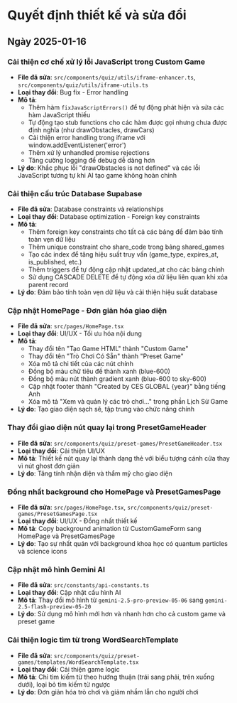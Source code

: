 
# Quyết định thiết kế và sửa đổi

## Ngày 2025-01-16

### Cải thiện cơ chế xử lý lỗi JavaScript trong Custom Game
- **File đã sửa**: `src/components/quiz/utils/iframe-enhancer.ts`, `src/components/quiz/utils/iframe-utils.ts`
- **Loại thay đổi**: Bug fix - Error handling
- **Mô tả**: 
  - Thêm hàm `fixJavaScriptErrors()` để tự động phát hiện và sửa các hàm JavaScript thiếu
  - Tự động tạo stub functions cho các hàm được gọi nhưng chưa được định nghĩa (như drawObstacles, drawCars)
  - Cải thiện error handling trong iframe với window.addEventListener('error')
  - Thêm xử lý unhandled promise rejections
  - Tăng cường logging để debug dễ dàng hơn
- **Lý do**: Khắc phục lỗi "drawObstacles is not defined" và các lỗi JavaScript tương tự khi AI tạo game không hoàn chỉnh

### Cải thiện cấu trúc Database Supabase
- **File đã sửa**: Database constraints và relationships
- **Loại thay đổi**: Database optimization - Foreign key constraints
- **Mô tả**: 
  - Thêm foreign key constraints cho tất cả các bảng để đảm bảo tính toàn vẹn dữ liệu
  - Thêm unique constraint cho share_code trong bảng shared_games
  - Tạo các index để tăng hiệu suất truy vấn (game_type, expires_at, is_published, etc.)
  - Thêm triggers để tự động cập nhật updated_at cho các bảng chính
  - Sử dụng CASCADE DELETE để tự động xóa dữ liệu liên quan khi xóa parent record
- **Lý do**: Đảm bảo tính toàn vẹn dữ liệu và cải thiện hiệu suất database

### Cập nhật HomePage - Đơn giản hóa giao diện
- **File đã sửa**: `src/pages/HomePage.tsx`
- **Loại thay đổi**: UI/UX - Tối ưu hóa nội dung
- **Mô tả**: 
  - Thay đổi tên "Tạo Game HTML" thành "Custom Game"
  - Thay đổi tên "Trò Chơi Có Sẵn" thành "Preset Game"
  - Xóa mô tả chi tiết của các nút chính
  - Đồng bộ màu chữ tiêu đề thành xanh (blue-600)
  - Đồng bộ màu nút thành gradient xanh (blue-600 to sky-600)
  - Cập nhật footer thành "Created by CES GLOBAL {year}" bằng tiếng Anh
  - Xóa mô tả "Xem và quản lý các trò chơi..." trong phần Lịch Sử Game
- **Lý do**: Tạo giao diện sạch sẽ, tập trung vào chức năng chính

### Thay đổi giao diện nút quay lại trong PresetGameHeader
- **File đã sửa**: `src/components/quiz/preset-games/PresetGameHeader.tsx`
- **Loại thay đổi**: Cải thiện UI/UX
- **Mô tả**: Thiết kế nút quay lại thành dạng thẻ với biểu tượng cánh cửa thay vì nút ghost đơn giản
- **Lý do**: Tăng tính nhận diện và thẩm mỹ cho giao diện

### Đồng nhất background cho HomePage và PresetGamesPage
- **File đã sửa**: `src/pages/HomePage.tsx`, `src/components/quiz/preset-games/PresetGamesPage.tsx`
- **Loại thay đổi**: UI/UX - Đồng nhất thiết kế
- **Mô tả**: Copy background animation từ CustomGameForm sang HomePage và PresetGamesPage
- **Lý do**: Tạo sự nhất quán với background khoa học có quantum particles và science icons

### Cập nhật mô hình Gemini AI
- **File đã sửa**: `src/constants/api-constants.ts`
- **Loại thay đổi**: Cập nhật cấu hình AI
- **Mô tả**: Thay đổi mô hình từ `gemini-2.5-pro-preview-05-06` sang `gemini-2.5-flash-preview-05-20`
- **Lý do**: Sử dụng mô hình mới hơn và nhanh hơn cho cả custom game và preset game

### Cải thiện logic tìm từ trong WordSearchTemplate
- **File đã sửa**: `src/components/quiz/preset-games/templates/WordSearchTemplate.tsx`
- **Loại thay đổi**: Cải thiện game logic
- **Mô tả**: Chỉ tìm kiếm từ theo hướng thuận (trái sang phải, trên xuống dưới), loại bỏ tìm kiếm từ ngược
- **Lý do**: Đơn giản hóa trò chơi và giảm nhầm lẫn cho người chơi
